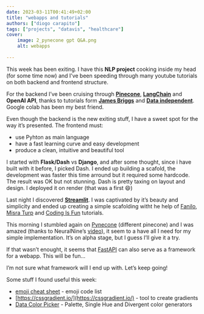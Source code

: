 ```yaml
---
date: 2023-03-11T00:41:49+02:00
title: "webapps and tutorials"
authors: ["diogo carapito"]
tags: ["projects", "datavis", "healthcare"]
cover:
    image: 2_pynecone gpt Q&A.png
    alt: webapps
    
---
```


This week has been exiting.
I have this **NLP project** cooking inside my head (for some time now) and I’ve been speeding through many youtube tutorials on both backend and frontend structure.

For the backend I’ve been cruising through **[Pinecone](https://www.pinecone.io/)**, **[LangChain](https://langchain.readthedocs.io/en/latest/#)** and **OpenAI API**, thanks to tutorials form **[James Briggs](https://www.youtube.com/@jamesbriggs)** and **[Data independent](https://www.youtube.com/@DataIndependent)**.
Google colab has been my best friend.

Even though the backend is the new exiting stuff, I have a sweet spot for the way it’s presented.
The frontend must:
- use Pyhton as main language
- have a fast learning curve and easy development 
- produce a clean, intuitive and beautiful tool

I started with **Flask/Dash** vs **Django**, and after some thought, since i have built with it before, I picked Dash. I ended up building a scafold, the development was faster this time arround but it required some hardcode. The result was OK but not stunning. Dash is pretty taxing on layout and design. I deployed it on render (that was a first :smile:)

Last night I discovered **[Streamlit](https://streamlit.io/)**.
I was captivated by it’s beauty and simplicity and ended up creating a simple scafolding witht he help of [Fanilo](https://www.youtube.com/@andfanilo), [Misra Turp](https://www.youtube.com/@misraturp) and [Coding Is Fun](https://www.youtube.com/@CodingIsFun) tutorials.

This morning I stumbled again on [Pynecone](https://pynecone.io/) (different pinecone) and I was amazed (thanks to NeuralNine’s [video](https://www.youtube.com/watch?v=ur4fCNMPp0I)), it seem to a have all I need for my simple implementation.
It’s on alpha stage, but I guess I’ll give it a try.

If that wasn’t enought, it seems that [FastAPI](https://fastapi.tiangolo.com/) can also serve as a framework for a webapp.
This will be fun…

I’m not sure what framework will I end up with.
Let’s keep going!

Some stuff I found useful this week:

- [emoji cheat sheet](https://www.webfx.com/tools/emoji-cheat-sheet/) - emoji code list
- [https://cssgradient.io/](https://cssgradient.io/) - tool to create gradients
- [Data Color Picker](https://www.learnui.design/tools/data-color-picker.html#palette) - Palette, Single Hue and Divergent color generators

